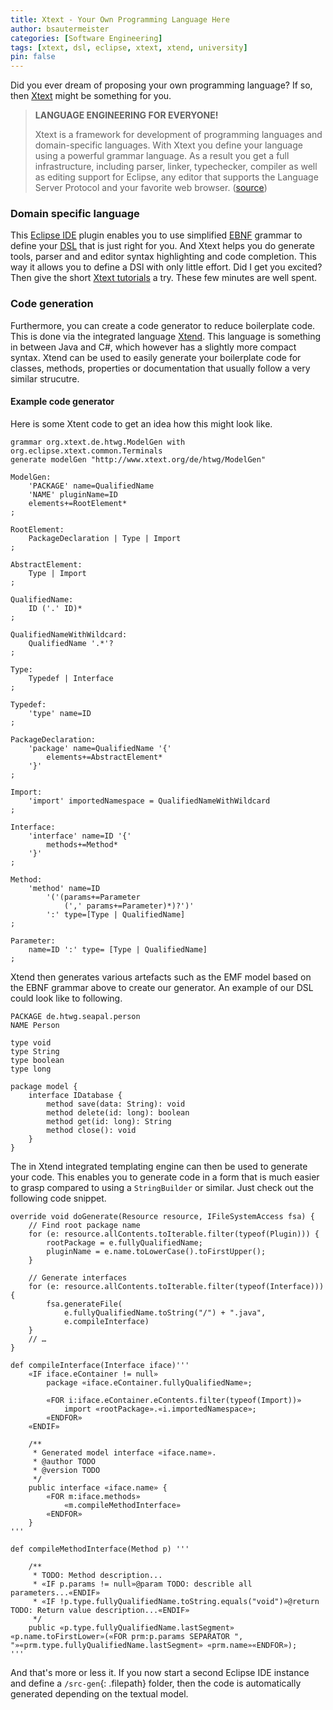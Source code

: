 ```yaml
---
title: Xtext - Your Own Programming Language Here
author: bsautermeister
categories: [Software Engineering]
tags: [xtext, dsl, eclipse, xtext, xtend, university]
pin: false
---
```


Did you ever dream of proposing your own programming language? If so, then [Xtext](http://www.eclipse.org/Xtext/index.html)
might be something for you.

> **LANGUAGE ENGINEERING FOR EVERYONE!**
> 
> Xtext is a framework for development of programming languages and domain-specific languages.
> With Xtext you define your language using a powerful grammar language. As a result you get a full infrastructure,
> including parser, linker, typechecker, compiler as well as editing support for Eclipse, any editor that supports
> the Language Server Protocol and your favorite web browser.
> ([source](http://www.eclipse.org/Xtext/index.html))

### Domain specific language

This [Eclipse IDE](https://www.eclipse.org/ide/) plugin enables you to use simplified
[EBNF](https://en.wikipedia.org/wiki/Extended_Backus%E2%80%93Naur_form) grammar to define your
[DSL](https://en.wikipedia.org/wiki/Domain-specific_language) that is just right for you. And Xtext helps you do generate
tools, parser and and editor syntax highlighting and code completion. This way it allows you to define a DSl with only
little effort. Did I get you excited? Then give the short [Xtext tutorials](http://www.eclipse.org/Xtext/documentation.html)
a try. These few minutes are well spent.

### Code generation

Furthermore, you can create a code generator to reduce boilerplate code. This is done via the integrated language
[Xtend](https://www.eclipse.org/xtend/). This language is something in between Java and C#, which however has a slightly
more compact syntax. Xtend can be used to easily generate your boilerplate code for classes, methods, properties or documentation
that usually follow a very similar strucutre.

#### Example code generator

Here is some Xtent code to get an idea how this might look like.

```
grammar org.xtext.de.htwg.ModelGen with org.eclipse.xtext.common.Terminals
generate modelGen "http://www.xtext.org/de/htwg/ModelGen"

ModelGen:
    'PACKAGE' name=QualifiedName
    'NAME' pluginName=ID
    elements+=RootElement*
;

RootElement:
    PackageDeclaration | Type | Import
;

AbstractElement:
    Type | Import
;

QualifiedName:
    ID ('.' ID)*
;

QualifiedNameWithWildcard:
    QualifiedName '.*'?
;

Type:
    Typedef | Interface
;

Typedef:
    'type' name=ID
;

PackageDeclaration:
    'package' name=QualifiedName '{'
        elements+=AbstractElement*
    '}'
;

Import:
    'import' importedNamespace = QualifiedNameWithWildcard
;

Interface:
    'interface' name=ID '{'
        methods+=Method*
    '}'
;

Method:
    'method' name=ID 
        '('(params+=Parameter 
            (',' params+=Parameter)*)?')'
        ':' type=[Type | QualifiedName]
;

Parameter:
    name=ID ':' type= [Type | QualifiedName]
;
```

Xtend then generates various artefacts such as the EMF model based on the EBNF grammar above to create our generator.
An example of our DSL could look like to following.

```
PACKAGE de.htwg.seapal.person
NAME Person

type void
type String
type boolean
type long

package model {
    interface IDatabase {
        method save(data: String): void
        method delete(id: long): boolean
        method get(id: long): String
        method close(): void
    }
}
```

The in Xtend integrated templating engine can then be used to generate your code. This enables you to generate code
in a form that is much easier to grasp compared to using a `StringBuilder` or similar. Just check out the following code snippet.

```
override void doGenerate(Resource resource, IFileSystemAccess fsa) {
    // Find root package name
    for (e: resource.allContents.toIterable.filter(typeof(Plugin))) {
        rootPackage = e.fullyQualifiedName;
        pluginName = e.name.toLowerCase().toFirstUpper();
    }

    // Generate interfaces
    for (e: resource.allContents.toIterable.filter(typeof(Interface))) {
        fsa.generateFile(
            e.fullyQualifiedName.toString("/") + ".java",
            e.compileInterface)
    }
    // …
}

def compileInterface(Interface iface)'''
    «IF iface.eContainer != null»
        package «iface.eContainer.fullyQualifiedName»;

        «FOR i:iface.eContainer.eContents.filter(typeof(Import))»
            import «rootPackage».«i.importedNamespace»;
        «ENDFOR»
    «ENDIF»

    /**
     * Generated model interface «iface.name».
     * @author TODO
     * @version TODO
     */
    public interface «iface.name» {
        «FOR m:iface.methods»
            «m.compileMethodInterface»
        «ENDFOR»
    }
'''

def compileMethodInterface(Method p) '''

    /**
     * TODO: Method description...
     * «IF p.params != null»@param TODO: describle all parameters...«ENDIF»
     * «IF !p.type.fullyQualifiedName.toString.equals("void")»@return TODO: Return value description...«ENDIF»
     */
    public «p.type.fullyQualifiedName.lastSegment» «p.name.toFirstLower»(«FOR prm:p.params SEPARATOR ", "»«prm.type.fullyQualifiedName.lastSegment» «prm.name»«ENDFOR»);
'''
```

And that's more or less it. If you now start a second Eclipse IDE instance and define a `/src-gen`{: .filepath} folder, then the code is automatically generated
depending on the textual model.